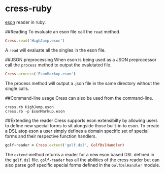 cress-ruby
=======

[eson](https://github.com/EskimoBear/eson) reader in ruby.

##Reading 
To evaluate an eson file call the `read` method.

```ruby
Cress.read('HighJump.eson')
```

A `read` will evaluate all the singles in the eson file.

##JSON preprocessing
When eson is being used as a JSON preprocessor call the `process` method to output the evalutated file.

```ruby
Cress.process('EsonMarkup.eson')
```

The process method will output a .json file in the same directory without the single calls.

##Command-line usage
Cress can also be used from the command-line.

```shell
cress.rb HighJump.eson
cress.rb -p EsonMarkup.eson
```

##Extending the reader
Cress supports eson extensibilty by allowing users to define new special forms to sit alongside those built-in to eson. To create a DSL atop eson a user simply defines a domain specific set of special forms and their respective function handlers. 

```ruby
golf-reader = Cress.extend('golf.dsl', GolfDslHandler)
```

The `extend` method returns a reader for a new eson based DSL defined in the `golf.dsl` file. `golf-reader` has all the abilities of the cress reader but can also parse golf specific special forms defined in the `GolfDslHandler` module.
